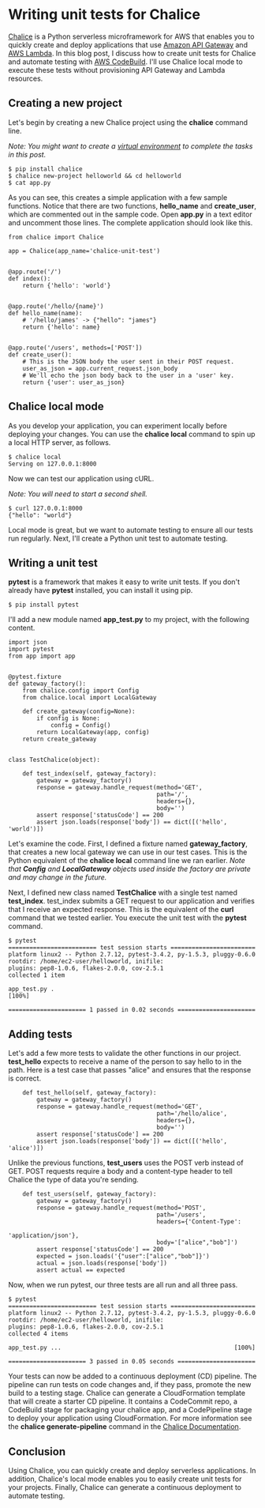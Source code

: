 # Writing unit tests for Chalice

[Chalice](http://chalice.readthedocs.io/en/latest/api.html) is a Python serverless microframework for AWS that enables you to quickly create and deploy applications that use [Amazon API Gateway](https://aws.amazon.com/api-gateway/) and [AWS Lambda](https://aws.amazon.com/lambda/). In this blog post, I discuss how to create unit tests for Chalice and automate testing with [AWS CodeBuild](https://aws.amazon.com/codebuild/). I'll use Chalice local mode to execute these tests without provisioning API Gateway and Lambda resources.

## Creating a new project

Let's begin by creating a new Chalice project using the **chalice** command line. 

*Note: You might want to create a [virtual environment](https://virtualenv.pypa.io/en/stable/) to complete the tasks in this post.*

```
$ pip install chalice 
$ chalice new-project helloworld && cd helloworld
$ cat app.py
```

As you can see, this creates a simple application with a few sample functions. Notice that there are two functions, **hello_name** and **create_user**, which are commented out in the sample code. Open **app.py** in a text editor and uncomment those lines. The complete application should look like this.

```
from chalice import Chalice

app = Chalice(app_name='chalice-unit-test')


@app.route('/')
def index():
    return {'hello': 'world'}


@app.route('/hello/{name}')
def hello_name(name):
    # '/hello/james' -> {"hello": "james"}
    return {'hello': name}


@app.route('/users', methods=['POST'])
def create_user():
    # This is the JSON body the user sent in their POST request.
    user_as_json = app.current_request.json_body
    # We'll echo the json body back to the user in a 'user' key.
    return {'user': user_as_json}
```

## Chalice local mode

As you develop your application, you can experiment locally before deploying your changes. You can use the **chalice local** command to spin up a local HTTP server, as follows. 

```
$ chalice local
Serving on 127.0.0.1:8000
```

Now we can test our application using cURL. 

*Note: You will need to start a second shell.*

```
$ curl 127.0.0.1:8000
{"hello": "world"}
```

Local mode is great, but we want to automate testing to ensure all our tests run regularly. Next, I'll create a Python unit test to automate testing.

## Writing a unit test

**pytest** is a framework that makes it easy to write unit tests. If you don't already have **pytest** installed, you can install it using pip.

```
$ pip install pytest
```

I'll add a new module named **app_test.py** to my project, with the following content.

```
import json
import pytest
from app import app


@pytest.fixture
def gateway_factory():
    from chalice.config import Config
    from chalice.local import LocalGateway

    def create_gateway(config=None):
        if config is None:
            config = Config()
        return LocalGateway(app, config)
    return create_gateway


class TestChalice(object):

    def test_index(self, gateway_factory):
        gateway = gateway_factory()
        response = gateway.handle_request(method='GET',
                                          path='/',
                                          headers={},
                                          body='')
        assert response['statusCode'] == 200
        assert json.loads(response['body']) == dict([('hello', 'world')])
```
Let's examine the code. First, I defined a fixture named **gateway_factory**, that creates a new local gateway we can use in our test cases. This is the Python equivalent of the **chalice local** command line we ran earlier. *Note that **Config** and **LocalGateway** objects used inside the factory are private and may change in the future.* 

Next, I defined new class named **TestChalice** with a single test named **test_index**. test_index submits a GET request to our application and verifies that I receive an expected response. This is the equivalent of the **curl** command that we tested earlier. You execute the unit test with the **pytest** command. 

```
$ pytest
========================= test session starts ========================
platform linux2 -- Python 2.7.12, pytest-3.4.2, py-1.5.3, pluggy-0.6.0
rootdir: /home/ec2-user/helloworld, inifile:
plugins: pep8-1.0.6, flakes-2.0.0, cov-2.5.1
collected 1 item

app_test.py .                                                    [100%]

====================== 1 passed in 0.02 seconds ======================
```

## Adding tests

Let's add a few more tests to validate the other functions in our project. **test_hello** expects to receive a name of the person to say hello to in the path. Here is a test case that passes "alice" and ensures that the response is correct.

```
    def test_hello(self, gateway_factory):
        gateway = gateway_factory()
        response = gateway.handle_request(method='GET',
                                          path='/hello/alice',
                                          headers={},
                                          body='')
        assert response['statusCode'] == 200
        assert json.loads(response['body']) == dict([('hello', 'alice')])
```

Unlike the previous functions, **test_users** uses the POST verb instead of GET. POST requests require a body and a content-type header to tell Chalice the type of data you're sending. 

```
    def test_users(self, gateway_factory):
        gateway = gateway_factory()
        response = gateway.handle_request(method='POST',
                                          path='/users',
                                          headers={'Content-Type':
                                                   'application/json'},
                                          body='["alice","bob"]')
        assert response['statusCode'] == 200
        expected = json.loads('{"user":["alice","bob"]}')
        actual = json.loads(response['body'])
        assert actual == expected
```

Now, when we run pytest, our three tests are all run and all three pass.

```
$ pytest
========================= test session starts ========================
platform linux2 -- Python 2.7.12, pytest-3.4.2, py-1.5.3, pluggy-0.6.0
rootdir: /home/ec2-user/helloworld, inifile:
plugins: pep8-1.0.6, flakes-2.0.0, cov-2.5.1
collected 4 items

app_test.py ...                                                 [100%]

====================== 3 passed in 0.05 seconds ======================
```

Your tests can now be added to a continuous deployment (CD) pipeline. The pipeline can run tests on code changes and, if they pass, promote the new build to a testing stage. Chalice can generate a CloudFormation template that will create a starter CD pipeline. It contains a CodeCommit repo, a CodeBuild stage for packaging your chalice app, and a CodePipeline stage to deploy your application using CloudFormation. For more information see the **chalice generate-pipeline** command in the [Chalice Documentation](http://chalice.readthedocs.io/en/latest/topics/cd.html).

## Conclusion 

Using Chalice, you can quickly create and deploy serverless applications. In addition, Chalice's local mode enables you to easily create unit tests for your projects. Finally, Chalice can generate a continuous deployment to automate testing. 